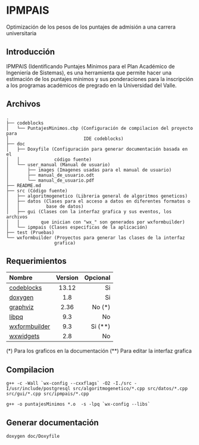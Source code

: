 IPMPAIS
=======
Optimización de los pesos de los puntajes de admisión a una carrera
universitaria

Introducción
---
IPMPAIS (Identificando Puntajes Mínimos para el Plan Académico de Ingeniería
de Sistemas), es una herramienta que permite hacer una estimación de los
puntajes mínimos y sus ponderaciones para la inscripción a los programas
académicos de pregrado en la Universidad del Valle.

Archivos
---

    .
    ├── codeblocks
    │   └── PuntajesMinimos.cbp (Configuración de compilacion del proyecto para
    │                            IDE codeblocks)
    ├── doc
    │   ├── Doxyfile (Configuración para generar documentación basada en el
    │   │             código fuente)
    │   └── user_manual (Manual de usuario)
    │       ├── images (Imagenes usadas para el manual de usuario)
    │       ├── manual_de_usuario.odt
    │       └── manual_de_usuario.pdf
    ├── README.md
    ├── src (Código fuente)
    │   ├── algoritmogenetico (Libreria general de algoritmos geneticos)
    │   ├── datos (Clases para el acceso a datos en diferentes formatos o
    │   │          base de datos)
    │   ├── gui (Clases con la interfaz grafica y sus eventos, los archivos
    │   │        que inician con "wx_" son generados por wxformbuilder)
    │   └── ipmpais (Clases especificas de la aplicación)
    ├── test (Pruebas)
    └── wxformbuilder (Proyectos para generar las clases de la interfaz
                      grafica)


Requerimientos
---

Nombre          | Version | Opcional
:--             | :--:    | --:
[codeblocks]    | 13.12   | Si
[doxygen]       | 1.8     | Si
[graphviz]      | 2.36    | No (*)
[libpq]         | 9.3     | No
[wxformbuilder] | 9.3     | Si (**)
[wxwidgets]     | 2.8     | No

(*) Para los graficos en la documentación
(**) Para editar la interfaz grafica


Compilacion
---

``g++ -c -Wall `wx-config --cxxflags` -O2 -I./src -I/usr/include/postgresql src/algoritmogenetico/*.cpp src/datos/*.cpp src/gui/*.cpp src/ipmpais/*.cpp``

``g++ -o puntajesMinimos *.o  -s -lpq `wx-config --libs` ``


Generar documentación
---
`doxygen doc/Doxyfile`

[codeblocks]:http://www.codeblocks.org/
[doxygen]:http://www.stack.nl/~dimitri/doxygen/
[libpq]:http://www.postgresql.org/docs/9.3/static/libpq.html
[wxformbuilder]:http://sourceforge.net/projects/wxformbuilder/
[wxwidgets]:http://www.wxwidgets.org/
[graphviz]:http://www.graphviz.org/
